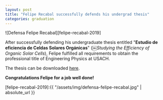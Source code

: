 ```yaml
---
layout: post
title: "Felipe Recabal successfully defends his undergrad thesis"
categories: graduation
---
```


![Defensa Felipe Recabal][felipe-recabal-2019]

After successfully defending his undergraduate thesis entitled "**Estudio de eficiencia de Celdas Solares Orgánicas**" (￼*Studying the Efficiency of Organic Solar Cells*), Felipe fulfilled all requirements to obtain the professional title of Engineering Physics at USACH. 

The thesis can be downloaded [here](/resources/). 

**Congratulations Felipe for a job well done!** 






[felipe-recabal-2019]:{{ "/assets/img/defensa-felipe-recabal.jpg" | absolute_url }} 